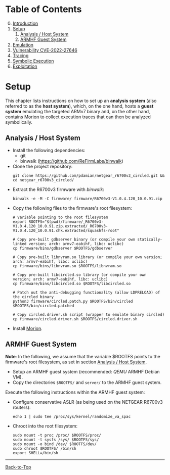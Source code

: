 # Table of Contents
0. [Introduction](../README.md#introduction)
1. [Setup](./1_setup.md#setup)
    1. [Analysis / Host System](./1_setup.md#host-system)
    2. [ARMHF Guest System](./1_setup.md#armhf-guest-system)
2. [Emulation](./2_emulation.md)
3. [Vulnerability CVE-2022-27646](./3_vulnerability.md)
4. [Tracing](./4_tracing.md)
5. [Symbolic Execution](./5_symbex.md)
6. [Exploitation](./6_exploitation.md)
<!--TODO--------------------------------------------------------------------------------------------
--------------------------------------------------------------------------------------------------->
# Setup
This chapter lists instructions on how to set up an **analysis system** (also referred to as the
**host system**), which, on the one hand, hosts a **guest system** emulating the targeted ARMv7
binary and, on the other hand, contains [Morion](https://github.com/pdamian/morion) to collect
execution traces that can then be analyzed symbolically.
## Analysis / Host System
- Install the following dependencies:
  - git
  - binwalk (https://github.com/ReFirmLabs/binwalk)
- Clone the project repository:
  ```
  git clone https://github.com/pdamian/netgear_r6700v3_circled.git && cd netgear_r6700v3_circled/
- Extract the R6700v3 firmware with *binwalk*:
  ```
  binwalk -e -M -C firmware/ firmware/R6700v3-V1.0.4.120_10.0.91.zip
  ```
- Copy the following files to the firmware's root filesystem:
  ```
  # Variable pointing to the root filesystem
  export ROOTFS="$(pwd)/firmware/_R6700v3-V1.0.4.120_10.0.91.zip.extracted/_R6700v3-V1.0.4.120_10.0.91.chk.extracted/squashfs-root"
  
  # Copy pre-built gdbserver binary (or compile your own statically-linked version; arch: armv7-eabihf, libc: uclibc)
  cp firmware/bins/gdbserver $ROOTFS/gdbserver
  
  # Copy pre-built libnvram.so library (or compile your own version; arch: armv7-eabihf, libc: uclibc)
  cp firmware/bins/libnvram.so $ROOTFS/libnvram.so
  
  # Copy pre-built libcircled.so library (or compile your own version; arch: armv7-eabihf, libc: uclibc)
  cp firmware/bins/libcircled.so $ROOTFS/libcircled.so

  # Patch out the anti-debugging functionality (allow LDPRELOAD) of the circled binary
  python3 firmware/circled.patch.py $ROOTFS/bin/circled $ROOTFS/bin/circled.patched
  
  # Copy circled.driver.sh script (wrapper to emulate binary circled)
  cp firmware/circled.driver.sh $ROOTFS/circled.driver.sh
  ```
- Install [Morion](https://github.com/pdamian/morion#installation).
## ARMHF Guest System
**Note**: In the following, we assume that the variable $ROOTFS points to the firmware's root
filesystem, as set in section [Analysis / Host System](./1_setup.md#analysis--host-system).
- Setup an ARMHF guest system (recommended: *QEMU* ARMHF Debian VM).
- Copy the directories `$ROOTFS/` and `server/` to the ARMHF guest system.

Execute the following instructions within the ARMHF guest system:
- Configure conservative ASLR (as being used on the NETGEAR R6700v3 routers):
  ```
  echo 1 | sudo tee /proc/sys/kernel/randomize_va_spac
  ```
- Chroot into the root filesystem:
  ```
  sudo mount -t proc /proc/ $ROOTFS/proc/
  sudo mount -t sysfs /sys/ $ROOTFS/sys/
  sudo mount -o bind /dev/ $ROOTFS/dev/
  sudo chroot $ROOTFS/ /bin/sh
  export SHELL=/bin/sh
  ```

----------------------------------------------------------------------------------------------------
[Back-to-Top](./1_setup.md#table-of-contents)